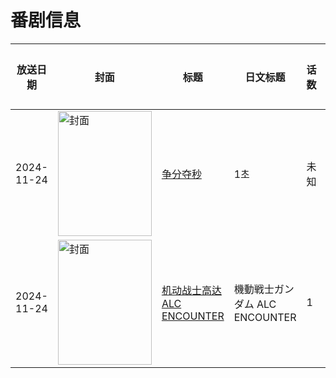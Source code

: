 # 番剧信息

|放送日期|封面|标题|日文标题|话数|评分|评分人数|
|---|---|---|---|---|---|---|
|2024-11-24|<img src="https://lain.bgm.tv/pic/cover/c/3b/25/523538_V1tQR.jpg" alt="封面" style="width:150px;height:200px;object-fit:cover;">|[争分夺秒](https://bangumi.tv/subject/523538)|1초|未知|||
|2024-11-24|<img src="https://lain.bgm.tv/pic/cover/c/dd/c9/522359_BGF78.jpg" alt="封面" style="width:150px;height:200px;object-fit:cover;">|[机动战士高达 ALC ENCOUNTER](https://bangumi.tv/subject/522359)|機動戦士ガンダム ALC ENCOUNTER|1|3.6|59人评分|
